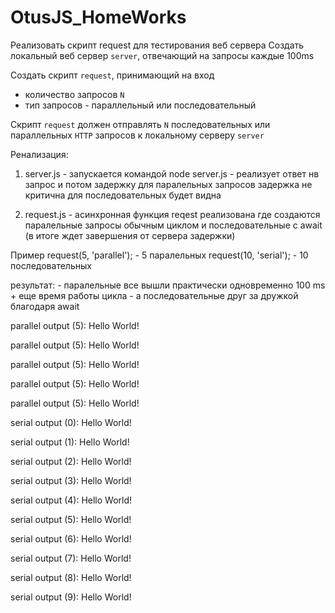 # OtusJS_HomeWorks
Реализовать скрипт request для тестирования веб сервера
Создать локальный веб сервер `server`, отвечающий на запросы каждые 100ms

Создать скрипт `request`, принимающий на вход
- количество запросов `N`
- тип запросов - параллельный или последовательный

Скрипт `request` должен отправлять `N` последовательных или параллельных `HTTP` запросов к локальному серверу `server`

Ренализация: 
1) server.js - запускается командой node server.js - реализует ответ нв запрос и потом задержку для паралельных запросов задержка не критична для последовательных будет видна


2) request.js - асинхронная функция reqest реализована где создаются паралельные запросы обычным циклом и последовательные с await (в итоге ждет завершения от сервера задержки) 

Пример 
request(5, 'parallel'); - 5 паралельных
request(10, 'serial'); - 10 последовательных

результат: - паралельные все вышли практически одновременно 100 ms + еще время работы цикла - а последовательные друг за дружкой благодаря await

parallel output (5): Hello World!

parallel output (5): Hello World!

parallel output (5): Hello World!

parallel output (5): Hello World!

parallel output (5): Hello World!

serial output (0): Hello World!

serial output (1): Hello World!

serial output (2): Hello World!

serial output (3): Hello World!

serial output (4): Hello World!

serial output (5): Hello World!

serial output (6): Hello World!

serial output (7): Hello World!

serial output (8): Hello World!

serial output (9): Hello World!
